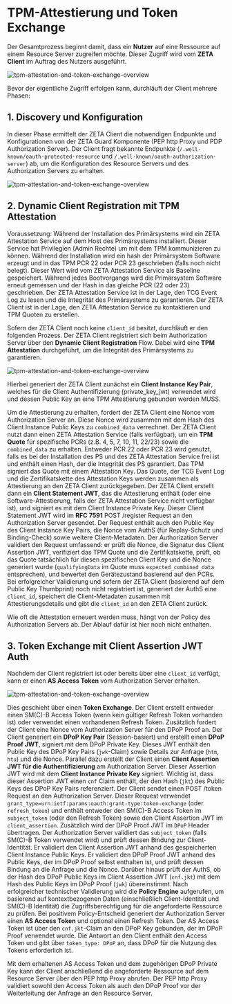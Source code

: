# TPM-Attestierung und Token Exchange

Der Gesamtprozess beginnt damit, dass ein **Nutzer** auf eine Ressource auf einem Resource Server zugreifen möchte. Dieser Zugriff wird vom **ZETA Client** im Auftrag des Nutzers ausgeführt.

![tpm-attestation-and-token-exchange-overview](/images/tpm-attestation-and-token-exchange/tpm-attestation-and-token-exchange-overview.svg)

Bevor der eigentliche Zugriff erfolgen kann, durchläuft der Client mehrere Phasen:

## 1. Discovery und Konfiguration

In dieser Phase ermittelt der ZETA Client die notwendigen Endpunkte und Konfigurationen von der ZETA Guard Komponente (PEP http Proxy und PDP Authorization Server). Der Client fragt bekannte Endpunkte (`/.well-known/oauth-protected-resource` und `/.well-known/oauth-authorization-server`) ab, um die Konfiguration des Resource Servers und des Authorization Servers zu erhalten.

![tpm-attestation-and-token-exchange-overview](/images/tpm-attestation-and-token-exchange/discovery-and-configuration.svg)

## 2. Dynamic Client Registration mit TPM Attestation

Voraussetzung: Während der Installation des Primärsystems wird ein ZETA Attestation Service auf dem Host des Primärsystems installiert. Dieser Service hat Privilegien (Admin Rechte) um mit dem TPM kommunizieren zu können. Während der Installation wird ein hash der Primärsystem Software erzeugt und in das TPM PCR 22 oder PCR 23 geschrieben (falls noch nicht belegt). Dieser Wert wird vom ZETA Attestation Service als Baseline gespeichert. Während jedes Bootvorgangs wird die Primärsystem Software erneut gemessen und der Hash in das gleiche PCR (22 oder 23) geschrieben. Der ZETA Attestation Service ist in der Lage, den TCG Event Log zu lesen und die Integrität des Primärsystems zu garantieren. Der ZETA Client ist in der Lage, den ZETA Attestation Service zu kontaktieren und TPM Quoten zu erstellen.

Sofern der ZETA Client noch keine `client_id` besitzt, durchläuft er den folgenden Prozess.
Der ZETA Client registriert sich beim Authorization Server über den **Dynamic Client Registration** Flow. Dabei wird eine **TPM Attestation** durchgeführt, um die Integrität des Primärsystems zu garantieren.

![tpm-attestation-and-token-exchange-overview](/images/tpm-attestation-and-token-exchange/dynamic-client-registration-with-tpm-attestation.svg)

Hierbei generiert der ZETA Client zunächst ein **Client Instance Key Pair**, welches für die Client Authentifizierung (private_key_jwt) verwendet wird und dessen Public Key an eine TPM Attestierung gebunden werden MUSS.

Um die Attestierung zu erhalten, fordert der ZETA Client eine Nonce vom Authorization Server an. Diese Nonce wird zusammen mit dem Hash des Client Instance Public Keys zu `combined_data` verrechnet. Der ZETA Client nutzt dann einen ZETA Attestation Service (falls verfügbar), um ein **TPM Quote** für spezifische PCRs (z.B. 4, 5, 7, 10, 11, 22/23) sowie die `combined_data` zu erhalten. Entweder PCR 22 oder PCR 23 wird genutzt, falls es bei der Installation des PS und des ZETA Attestation Service frei ist und enthält einen Hash, der die Integrität des PS garantiert. Das TPM signiert das Quote mit einem Attestation Key. Das Quote, der TCG Event Log und die Zertifikatskette des Attestation Keys werden zusammen als Attestierung an den ZETA Client zurückgegeben. Der ZETA Client erstellt dann ein **Client Statement JWT**, das die Attestierung enthält (oder eine Software-Attestierung, falls der ZETA Attestation Service nicht verfügbar ist), und signiert es mit dem Client Instance Private Key. Dieser Client Statement JWT wird im **RFC 7591** POST /register Request an den Authorization Server gesendet. Der Request enthält auch den Public Key des Client Instance Key Pairs, die Nonce vom AuthS (für Replay-Schutz und Binding-Check) sowie weitere Client-Metadaten. Der Authorization Server validiert den Request umfassend: er prüft die Nonce, die Signatur des Client Assertion JWT, verifiziert das TPM Quote und die Zertifikatskette, prüft, ob das Quote tatsächlich für diesen spezifischen Client Key und die Nonce generiert wurde (`qualifyingData` im Quote muss `expected_combined_data` entsprechen), und bewertet den Gerätezustand basierend auf den PCRs. Bei erfolgreicher Validierung und sofern der ZETA Client (basierend auf dem Public Key Thumbprint) noch nicht registriert ist, generiert der AuthS eine `client_id`, speichert die Client-Metadaten zusammen mit Attestierungsdetails und gibt die `client_id` an den ZETA Client zurück.

Wie oft die Attestation erneuert werden muss, hängt von der Policy des Authorization Servers ab. Der Ablauf dafür ist hier noch nicht enthalten.

## 3. Token Exchange mit Client Assertion JWT Auth

Nachdem der Client registriert ist oder bereits über eine `client_id` verfügt, kann er einen **AS Access Token** vom Authorization Server erhalten.

![tpm-attestation-and-token-exchange-overview](/images/tpm-attestation-and-token-exchange/token-exchange-with-client-assertion-jwt-auth.svg)

Dies geschieht über einen **Token Exchange**. Der Client erstellt entweder einen SM(C)-B Access Token (wenn kein gültiger Refresh Token vorhanden ist) oder verwendet einen vorhandenen Refresh Token. Zusätzlich fordert der Client eine Nonce vom Authorization Server für den DPoP Proof an. Der Client generiert ein **DPoP Key Pair** (Session-basiert) und erstellt einen **DPoP Proof JWT**, signiert mit dem DPoP Private Key. Dieses JWT enthält den Public Key des DPoP Key Pairs (`jwk`-Claim) sowie Details zur Anfrage (`htm`, `htu`) und die Nonce. Parallel dazu erstellt der Client einen **Client Assertion JWT für die Authentifizierung** am Authorization Server. Dieser Assertion JWT wird mit dem **Client Instance Private Key** signiert. Wichtig ist, dass dieser Assertion JWT einen `cnf` Claim enthält, der den Hash (`jkt`) des Public Keys des DPoP Key Pairs referenziert. Der Client sendet einen POST /token Request an den Authorization Server. Dieser Request verwendet `grant_type=urn:ietf:params:oauth:grant-type:token-exchange` (oder `refresh_token`) und enthält entweder den SM(C)-B Access Token im `subject_token` (oder den Refresh Token) sowie den Client Assertion JWT im `client_assertion`. Zusätzlich wird der DPoP Proof JWT im `DPoP` Header übertragen. Der Authorization Server validiert das `subject_token` (falls SM(C)-B Token verwendet wird) und prüft dessen Bindung zur Client-Identität. Er validiert den Client Assertion JWT anhand des gespeicherten Client Instance Public Keys. Er validiert den DPoP Proof JWT anhand des Public Keys, der im DPoP Proof selbst enthalten ist, und prüft dessen Bindung an die Anfrage und die Nonce. Darüber hinaus prüft der AuthS, ob der Hash des DPoP Public Keys im Client Assertion JWT (`cnf.jkt`) mit dem Hash des Public Keys im DPoP Proof (`jwk`) übereinstimmt. Nach erfolgreicher technischer Validierung wird die **Policy Engine** aufgerufen, um basierend auf kontextbezogenen Daten (einschließlich Client-Identität und SM(C)-B Identität) die Zugriffsberechtigung für die angeforderte Ressource zu prüfen. Bei positivem Policy-Entscheid generiert der Authorization Server einen **AS Access Token** und optional einen Refresh Token. Der AS Access Token ist über den `cnf.jkt`-Claim an den DPoP Key gebunden, der im DPoP Proof verwendet wurde. Die Antwort an den Client enthält den Access Token und gibt über `token_type: DPoP` an, dass DPoP für die Nutzung des Tokens erforderlich ist.

Mit dem erhaltenen AS Access Token und dem zugehörigen DPoP Private Key kann der Client anschließend die angeforderte Ressource auf dem Resource Server über den PEP http Proxy abrufen. Der PEP http Proxy validiert sowohl den Access Token als auch den DPoP Proof vor der Weiterleitung der Anfrage an den Resource Server.
